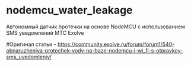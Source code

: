 # nodemcu_water_leakage
Автономный датчик протечки на основе NodeMCU с использованием SMS уведомлений МТС Exolve

#Оригинал статьи - https://community.exolve.ru/forum/forum1/540-obnaruzheniya-protechek-vody-na-baze-nodemcu-i-wi_fi-s-otpravkoy-sms_uvedomleniy/
